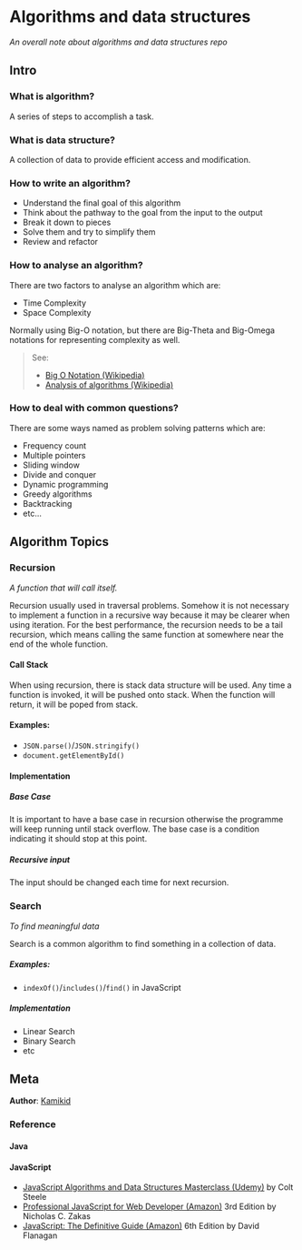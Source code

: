 # Algorithms and data structures
*An overall note about algorithms and data structures repo*

## Intro
### What is algorithm?
A series of steps to accomplish a task.
### What is data structure?
A collection of data to provide efficient access and modification.
### How to write an algorithm?
* Understand the final goal of this algorithm
* Think about the pathway to the goal from the input to the output
* Break it down to pieces
* Solve them and try to simplify them
* Review and refactor
### How to analyse an algorithm?
There are two factors to analyse an algorithm which are:
* Time Complexity
* Space Complexity

Normally using Big-O notation, but there are Big-Theta and Big-Omega notations for representing complexity as well.
> See: 
>* [Big O Notation (Wikipedia)](https://en.wikipedia.org/wiki/Big_O_notation)
>* [Analysis of algorithms (Wikipedia)](https://en.wikipedia.org/wiki/Analysis_of_algorithms)
### How to deal with common questions?
There are some ways named as problem solving patterns which are:
* Frequency count
* Multiple pointers
* Sliding window
* Divide and conquer
* Dynamic programming
* Greedy algorithms
* Backtracking
* etc...

## Algorithm Topics
### Recursion
*A function that will call itself.*

Recursion usually used in traversal problems. Somehow it is not necessary to implement a function in a recursive way because it may be clearer when using iteration. For the best performance, the recursion needs to be a tail recursion, which means calling the same function at somewhere near the end of the whole function.

#### Call Stack
When using recursion, there is stack data structure will be used. Any time a function is invoked, it will be pushed onto stack. When the function will return, it will be poped from stack.

#### Examples:
* `JSON.parse()`/`JSON.stringify()`
* `document.getElementById()`
#### Implementation
##### Base Case
It is important to have a base case in recursion otherwise the programme will keep running until stack overflow. The base case is a condition indicating it should stop at this point.
##### Recursive input
The input should be changed each time for next recursion.

### Search
*To find meaningful data*

Search is a common algorithm to find something in a collection of data.

##### Examples:
* `indexOf()`/`includes()`/`find()` in JavaScript

##### Implementation
* Linear Search
* Binary Search
* etc


## Meta
**Author**: [Kamikid](http://www.kamikid.me/)
### Reference
#### Java

#### JavaScript
* [JavaScript Algorithms and Data Structures Masterclass (Udemy)](https://www.udemy.com/js-algorithms-and-data-structures-masterclass/) by Colt Steele
* [Professional JavaScript for Web Developer (Amazon)](https://www.amazon.com/Professional-JavaScript-Developers-Nicholas-Zakas/dp/1118026691?SubscriptionId=AKIAILSHYYTFIVPWUY6Q&tag=duckduckgo-d-20&linkCode=xm2&camp=2025&creative=165953&creativeASIN=1118026691) 3rd Edition by Nicholas C. Zakas
* [JavaScript: The Definitive Guide (Amazon)](https://www.amazon.com/JavaScript-Definitive-Guide-Activate-Guides/dp/0596805527/ref=sr_1_1?keywords=JavaScript%3A+The+Definitive+Guide&qid=1558765094&s=books&sr=1-1) 6th Edition by David Flanagan 


